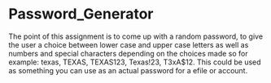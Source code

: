 # Password_Generator

The point of this assignment is to come up with a random password, to give the user a choice between lower case and upper case letters as well as numbers and special characters depending on the choices made so for example: texas, TEXAS, TEXAS123, Texas!23, T3xA\$12. This could be used as something you can use as an actual password for a efile or account.
